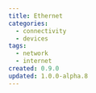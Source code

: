 ```yaml
---
title: Ethernet
categories:
  - connectivity
  - devices
tags:
  - network
  - internet
created: 0.9.0
updated: 1.0.0-alpha.8
---
```

